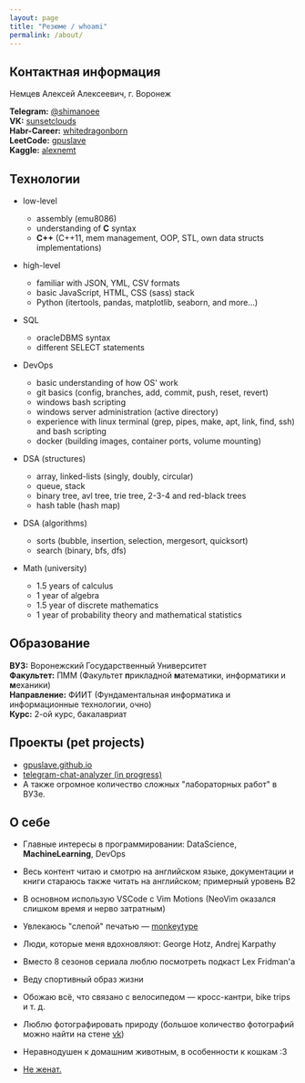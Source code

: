 ```yaml
---
layout: page
title: "Резюме / whoami"
permalink: /about/
---
```

## Контактная информация
Немцев Алексей Алексеевич, г. Воронеж  
  

**Telegram:** [@shimanoee](https://t.me/shimanoee)  
**VK:** [sunsetclouds](https://vk.com/sunsetclouds)  
**Habr-Career:** [whitedragonborn](https://career.habr.com/whitedragonborn)  
**LeetCode:** [gpuslave](https://leetcode.com/gpuslave/)  
**Kaggle:** [alexnemt](https://www.kaggle.com/alexnemt)  
  

## Технологии
- low-level
  - assembly (emu8086)
  - understanding of **C** syntax
  - **C++** (C++11, mem management, OOP, STL, own data structs implementations)

- high-level
  - familiar with JSON, YML, CSV formats
  - basic JavaScript, HTML, CSS (sass) stack
  - Python (itertools, pandas, matplotlib, seaborn, and more...)

- SQL
  - oracleDBMS syntax
  - different SELECT statements 

- DevOps
  - basic understanding of how OS' work
  - git basics (config, branches, add, commit, push, reset, revert)
  - windows bash scripting
  - windows server administration (active directory)
  - experience with linux terminal (grep, pipes, make, apt, link, find, ssh) and bash scripting
  - docker (building images, container ports, volume mounting)

- DSA (structures)
  - array, linked-lists (singly, doubly, circular)
  - queue, stack
  - binary tree, avl tree, trie tree, 2-3-4 and red-black trees
  - hash table (hash map)

- DSA (algorithms)
  - sorts (bubble, insertion, selection, mergesort, quicksort)
  - search (binary, bfs, dfs)

- Math (university)
  - 1.5 years of calculus
  - 1 year of algebra
  - 1.5 year of discrete mathematics
  - 1 year of probability theory and mathematical statistics
    
  
## Образование
**ВУЗ:** Воронежский Государственный Университет \
**Факультет:** ПММ (Факультет **п**рикладной **м**атематики, информатики и **м**еханики) \
**Направление:** ФИИТ (Фундаментальная информатика и информационные технологии, очно) \
**Курс:** 2-ой курс, бакалавриат
  
## Проекты (pet projects)
- [gpuslave.github.io](https://github.com/gpuslave/gpuslave.github.io)
- [telegram-chat-analyzer (in progress)](https://github.com/gpuslave/telegram-chat-analyzer) 
- А также огромное количество сложных "лабораторных работ" в ВУЗе.

## О себе
- Главные интересы в программировании: DataScience, **MachineLearning**, DevOps
- Весь контент читаю и смотрю на английском языке, документации и книги стараюсь также читать на английском; примерный уровень B2


- В основном использую VSCode с Vim Motions (NeoVim оказался слишком время и нерво затратным)
- Увлекаюсь "слепой" печатью — [monkeytype](https://monkeytype.com/profile/sunsetclouds.)
- Люди, которые меня вдохновляют: George Hotz, Andrej Karpathy 
- Вместо 8 сезонов сериала люблю посмотреть подкаст Lex Fridman'а
- Веду спортивный образ жизни
- Обожаю всё, что связано с велосипедом — кросс-кантри, bike trips и т. д.
- Люблю фотографировать природу (большое количество фотографий можно найти на стене [vk](https://vk.com/sunsetclouds))
- Неравнодушен к домашним животным, в особенности к кошкам :3
- [Не женат.](https://youtu.be/9Q4VTY8j-p4?si=gBA55EDuW_g63Q6t&t=3)




<!-- [jekyll][jekyll-organization] /
[jekyll-organization]: https://github.com/jekyll -->
